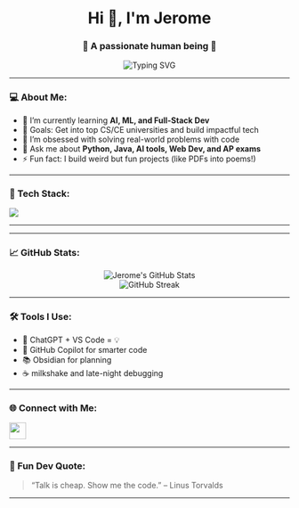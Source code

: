 <h1 align="center">Hi 👋, I'm Jerome</h1>
<h3 align="center">🚀 A passionate human being 🚀</h3>

<p align="center">
  <img src="https://readme-typing-svg.demolab.com?font=Fira+Code&weight=600&pause=1000&color=3DDC84&center=true&vCenter=true&width=435&lines=Full-stack+Developer+%7C+AI+Enthusiast+%7C+Open+Source+Lover;Passionate+about+coding+and+tech+%F0%9F%92%BB;Exploring+the+world+of+CS+one+line+at+a+time" alt="Typing SVG" />
</p>

---

### 💻 About Me:
- 🌱 I’m currently learning **AI, ML, and Full-Stack Dev**
- 🎯 Goals: Get into top CS/CE universities and build impactful tech
- 🧠 I’m obsessed with solving real-world problems with code
- 💬 Ask me about **Python, Java, AI tools, Web Dev, and AP exams**
- ⚡ Fun fact: I build weird but fun projects (like PDFs into poems!)

---

### 🧰 Tech Stack:
<p align="left">
  <img src="https://skillicons.dev/icons?i=python,java,js,html,css,react,nodejs,express,mongodb,git,github,vscode,figma,linux" />
</p>

---


---

### 📈 GitHub Stats:
<p align="center">
  <img src="https://github-readme-stats.vercel.app/api?username=jeromeshaiju&show_icons=true&theme=tokyonight" alt="Jerome's GitHub Stats" />
  <br/>
  <img src="https://github-readme-streak-stats.herokuapp.com/?user=jeromeshaiju&theme=tokyonight" alt="GitHub Streak" />
</p>

---

### 🛠️ Tools I Use:
- 🤖 ChatGPT + VS Code = 💡
- 🔧 GitHub Copilot for smarter code
- 📚 Obsidian for planning
- ☕ milkshake and late-night debugging

---

### 🌐 Connect with Me:
<p align="left">
  <a href="https://www.instagram.com/jerome.shaiju/" target="blank"><img align="center" src="https://skillicons.dev/icons?i=instagram" height="30" /></a>
</p>

---

### 🧩 Fun Dev Quote:
> “Talk is cheap. Show me the code.” – Linus Torvalds

---
